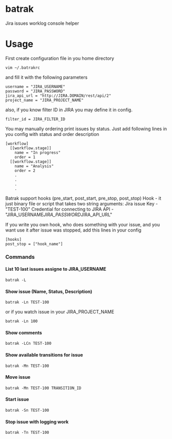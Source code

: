# batrak
Jira issues worklog console helper

# Usage

First create configuration file in you home directory

```
vim ~/.batrakrc
```

and fill it with the following parameters

```
username = "JIRA_USERNAME"
password = "JIRA_PASSWORD"
jira_api_url = "http://JIRA.DOMAIN/rest/api/2"
project_name = "JIRA_PROJECT_NAME"
```
also, if you know filter ID in JIRA you may define it in config.
```
filter_id = JIRA_FILTER_ID
```

You may manually ordering print issues by status.
Just add following lines in you config with status and order description
```
[workflow]
  [[workflow.stage]]
    name = "In progress"
    order = 1
  [[workflow.stage]]
    name = "Analysis"
    order = 2
    .
    .
    .
    .
```
Batrak support hooks (pre_start, post_start, pre_stop, post_stop)
Hook - it just binary file or script that takes two string arguments:
Jira issue Key - "TEST-100"
Credential for connecting to JIRA API - "JIRA_USERNAME*JIRA_PASSWORD*JIRA_API_URL"

If you write you own hook, who does something with your issue, and you want use it after issue was stopped, 
add this lines in your config

```
[hooks]
post_stop = ["hook_name"]
```


### Commands

#### List 10 last issues assigne to JIRA_USERNAME

```
batrak -L
```

#### Show issue (Name, Status, Description)


```
batrak -Ln TEST-100
```

or if you watch issue in your JIRA_PROJECT_NAME

```
batrak -Ln 100
```

#### Show comments 

```
batrak -LCn TEST-100
```

#### Show available transitions for issue 

```
batrak -Mn TEST-100
```

#### Move issue 

```
batrak -Mn TEST-100 TRANSITION_ID
``` 

#### Start issue 

```
batrak -Sn TEST-100
``` 


#### Stop issue with logging work

```
batrak -Tn TEST-100
``` 


